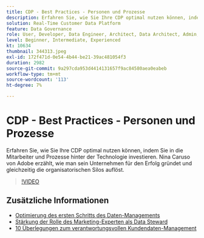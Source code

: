 ```yaml
---
title: CDP - Best Practices - Personen und Prozesse
description: Erfahren Sie, wie Sie Ihre CDP optimal nutzen können, indem Sie in die Mitarbeiter und Prozesse hinter der Technologie investieren. Nina Caruso von Adobe erzählt, wie man sein Unternehmen einrichtet … (Beschreibungen sollten zwischen 60 und 160 Zeichen lang sein)
solution: Real-Time Customer Data Platform
feature: Data Governance
role: User, Developer, Data Engineer, Architect, Data Architect, Admin, Leader
level: Beginner, Intermediate, Experienced
kt: 10634
thumbnail: 344313.jpeg
exl-id: 172f471d-0e54-4b44-be21-39ac481054f3
duration: 2982
source-git-commit: 9a297cda953d4414131657f9ac84580aea0eabeb
workflow-type: tm+mt
source-wordcount: '113'
ht-degree: 7%

---
```


# CDP - Best Practices - Personen und Prozesse

Erfahren Sie, wie Sie Ihre CDP optimal nutzen können, indem Sie in die Mitarbeiter und Prozesse hinter der Technologie investieren. Nina Caruso von Adobe erzählt, wie man sein Unternehmen für den Erfolg gründet und gleichzeitig die organisatorischen Silos auflöst.

>[!VIDEO](https://video.tv.adobe.com/v/344313/?quality=12&learn=on)

## Zusätzliche Informationen

* [Optimierung des ersten Schritts des Daten-Managements](first-mile.md)
* [Stärkung der Rolle des Marketing-Experten als Data Steward](https://experienceleague.adobe.com/docs/platform-learn/tutorials/privacy/elevating-the-marketers-role-as-a-data-steward.html?lang=de)
* [10 Überlegungen zum verantwortungsvollen Kundendaten-Management](https://experienceleague.adobe.com/docs/platform-learn/tutorials/privacy/ten-considerations-for-responsible-customer-data-management.html?lang=de)
